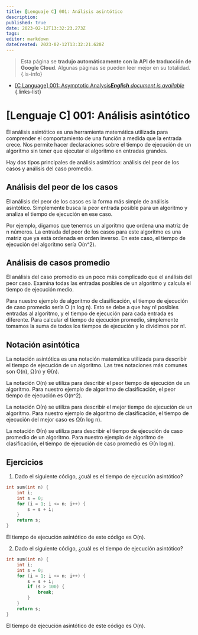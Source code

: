```yaml
---
title: [Lenguaje C] 001: Análisis asintótico
description: 
published: true
date: 2023-02-12T13:32:23.273Z
tags: 
editor: markdown
dateCreated: 2023-02-12T13:32:21.620Z
---
```


> Esta página se **tradujo automáticamente con la API de traducción de Google Cloud**.
Algunas páginas se pueden leer mejor en su totalidad.{.is-info}



- [[C Language] 001: Asymptotic Analysis***English** document is available*](/en/Knowledge-base/Algorithm/c-language-001-asymptotic-analysis)
{.links-list}


# [Lenguaje C] 001: Análisis asintótico

El análisis asintótico es una herramienta matemática utilizada para comprender el comportamiento de una función a medida que la entrada crece. Nos permite hacer declaraciones sobre el tiempo de ejecución de un algoritmo sin tener que ejecutar el algoritmo en entradas grandes.

Hay dos tipos principales de análisis asintótico: análisis del peor de los casos y análisis del caso promedio.

## Análisis del peor de los casos

El análisis del peor de los casos es la forma más simple de análisis asintótico. Simplemente busca la peor entrada posible para un algoritmo y analiza el tiempo de ejecución en ese caso.

Por ejemplo, digamos que tenemos un algoritmo que ordena una matriz de n números. La entrada del peor de los casos para este algoritmo es una matriz que ya está ordenada en orden inverso. En este caso, el tiempo de ejecución del algoritmo sería O(n^2).

## Análisis de casos promedio

El análisis del caso promedio es un poco más complicado que el análisis del peor caso. Examina todas las entradas posibles de un algoritmo y calcula el tiempo de ejecución medio.

Para nuestro ejemplo de algoritmo de clasificación, el tiempo de ejecución de caso promedio sería O (n log n). Esto se debe a que hay n! posibles entradas al algoritmo, y el tiempo de ejecución para cada entrada es diferente. Para calcular el tiempo de ejecución promedio, simplemente tomamos la suma de todos los tiempos de ejecución y lo dividimos por n!.

## Notación asintótica

La notación asintótica es una notación matemática utilizada para describir el tiempo de ejecución de un algoritmo. Las tres notaciones más comunes son O(n), Ω(n) y Θ(n).

La notación O(n) se utiliza para describir el peor tiempo de ejecución de un algoritmo. Para nuestro ejemplo de algoritmo de clasificación, el peor tiempo de ejecución es O(n^2).

La notación Ω(n) se utiliza para describir el mejor tiempo de ejecución de un algoritmo. Para nuestro ejemplo de algoritmo de clasificación, el tiempo de ejecución del mejor caso es Ω(n log n).

La notación Θ(n) se utiliza para describir el tiempo de ejecución de caso promedio de un algoritmo. Para nuestro ejemplo de algoritmo de clasificación, el tiempo de ejecución de caso promedio es Θ(n log n).

## Ejercicios

1. Dado el siguiente código, ¿cuál es el tiempo de ejecución asintótico?

```C
int sum(int n) {
    int i;
    int s = 0;
    for (i = 1; i <= n; i++) {
        s = s + i;
    }
    return s;
}
```

El tiempo de ejecución asintótico de este código es O(n).

2. Dado el siguiente código, ¿cuál es el tiempo de ejecución asintótico?

```C
int sum(int n) {
    int i;
    int s = 0;
    for (i = 1; i <= n; i++) {
        s = s + i;
        if (s > 100) {
            break;
        }
    }
    return s;
}
```

El tiempo de ejecución asintótico de este código es O(n).